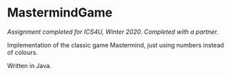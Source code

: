 # MastermindGame

*Assignment completed for ICS4U, Winter 2020. Completed with a partner.*

Implementation of the classic game Mastermind, just using numbers instead of colours.

Written in Java.
